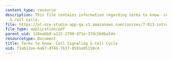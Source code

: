 ```yaml
---
content_type: resource
description: This file contains information regarding terms to know- cell signaling
  & cell cycle.
file: https://ol-ocw-studio-app-qa.s3.amazonaws.com/courses/7-013-introductory-biology-spring-2013/f1ab12ee6a67df4b7b178591e85150c4_MIT7_013S13_CellBiology.pdf
file_type: application/pdf
parent_uid: 126eabb9-a122-2700-d71e-37dc5b9ba54e
resourcetype: Document
title: Terms to know- Cell Signaling & Cell Cycle
uid: f1ab12ee-6a67-df4b-7b17-8591e85150c4
---
```

